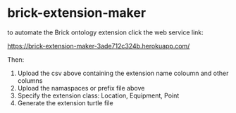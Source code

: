 # brick-extension-maker
to automate the Brick ontology extension
click the web service link:

https://brick-extension-maker-3ade712c324b.herokuapp.com/

Then:
1. Upload the csv above containing the extension name coloumn and other columns
2. Upload the namaspaces or prefix file above
3. Specify the extension class: Location, Equipment, Point
4. Generate the extension turtle file   
